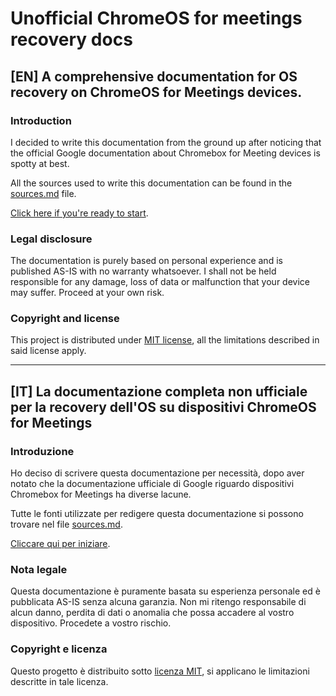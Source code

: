 # Unofficial ChromeOS for meetings recovery docs

## [EN] A comprehensive documentation for OS recovery on ChromeOS for Meetings devices.

### Introduction

I decided to write this documentation from the ground up after noticing that the official Google documentation about Chromebox for Meeting devices is spotty at best.

All the sources used to write this documentation can be found in the [sources.md](./docs/sources.md) file.

[Click here if you're ready to start](./docs/en/index.md).

### Legal disclosure

The documentation is purely based on personal experience and is published AS-IS with no warranty whatsoever. I shall not be held responsible for any damage, loss of data or malfunction that your device may suffer. Proceed at your own risk.

### Copyright and license

This project is distributed under [MIT license](./LICENSE), all the limitations described in said license apply.

---

## [IT] La documentazione completa non ufficiale per la recovery dell'OS su dispositivi ChromeOS for Meetings

### Introduzione

Ho deciso di scrivere questa documentazione per necessità, dopo aver notato che la documentazione ufficiale di Google riguardo dispositivi Chromebox for Meetings ha diverse lacune.

Tutte le fonti utilizzate per redigere questa documentazione si possono trovare nel file [sources.md](./docs/sources.md).

[Cliccare qui per iniziare](./docs/it/index.md).

### Nota legale

Questa documentazione è puramente basata su esperienza personale ed è pubblicata AS-IS senza alcuna garanzia. Non mi ritengo responsabile di alcun danno, perdita di dati o anomalia che possa accadere al vostro dispositivo. Procedete a vostro rischio.

### Copyright e licenza

Questo progetto è distribuito sotto [licenza MIT](./LICENSE), si applicano le limitazioni descritte in tale licenza.